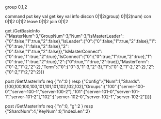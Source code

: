 group 0,1,2



command
put key val
get key val
info
discon 0|1|2(group) 0|1|2(num)
con 0|1|2 0|1|2
leave 0|1|2
join 0|1|2

get /GetBasicInfo
{"MasterNum":3,"GroupNum":3,"Num":3,"IsMasterLeader":{"0":false,"1":true,"2":false},"IsLeader":{"0":{"0":false,"1":true,"2":false},"1":{"0":true,"1":false,"2":false},"2":{"0":false,"1":true,"2":false}},"IsMasterConnect":{"0":true,"1":true,"2":true},"IsConnect":{"0":{"0":true,"1":true,"2":true},"1":{"0":true,"1":true,"2":true},"2":{"0":true,"1":true,"2":true}},"MasterTerm":{"0":2,"1":2,"2":2},"Term":{"0":{"0":3,"1":3,"2":3},"1":{"0":2,"1":2,"2":2},"2":{"0":2,"1":2,"2":2}}}

post /GetMasterInfo
req
{
    "n":0
}
resp
{"Config":{"Num":1,"Shards":[100,100,100,100,101,101,101,102,102,102],"Groups":{"100":["server-100-0","server-100-1","server-100-2"],"101":["server-101-0","server-101-1","server-101-2"],"102":["server-102-0","server-102-1","server-102-2"]}}}


post /GetMasterInfo
req
{
    "n":0,
    "g":2
}
resp
{"ShardNum":4,"KeyNum":0,"IndexLen":2}

